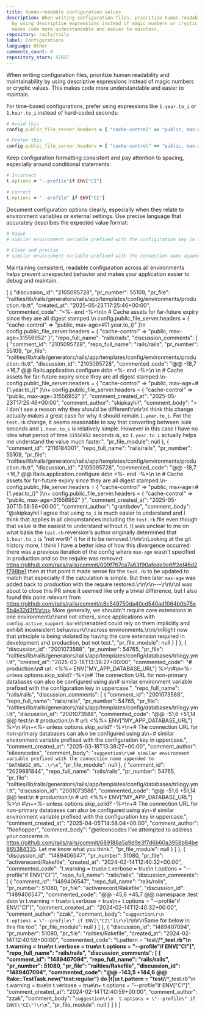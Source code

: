 ```yaml
---
title: Human-readable configuration values
description: When writing configuration files, prioritize human readability and maintainability
  by using descriptive expressions instead of magic numbers or cryptic values. This
  makes code more understandable and easier to maintain.
repository: rails/rails
label: Configurations
language: Other
comments_count: 4
repository_stars: 57027
---
```


When writing configuration files, prioritize human readability and maintainability by using descriptive expressions instead of magic numbers or cryptic values. This makes code more understandable and easier to maintain.

For time-based configurations, prefer using expressions like `1.year.to_i` or `1.hour.to_i` instead of hard-coded seconds:

```ruby
# Avoid this
config.public_file_server.headers = { "cache-control" => "public, max-age=31556952" }

# Prefer this
config.public_file_server.headers = { "cache-control" => "public, max-age=#{1.year.to_i}" }
```

Keep configuration formatting consistent and pay attention to spacing, especially around conditional statements:

```ruby
# Incorrect
t.options = "--profile"if ENV["CI"]

# Correct
t.options = "--profile" if ENV["CI"]
```

Document configuration options clearly, especially when they relate to environment variables or external settings. Use precise language that accurately describes the expected value format:

```ruby
# Vague
# similar environment variable prefixed with the configuration key in uppercase.

# Clear and precise
# similar environment variable prefixed with the connection name appended to `DATABASE_URL`.
```

Maintaining consistent, readable configuration across all environments helps prevent unexpected behavior and makes your application easier to debug and maintain.


[
  {
    "discussion_id": "2105095728",
    "pr_number": 55109,
    "pr_file": "railties/lib/rails/generators/rails/app/templates/config/environments/production.rb.tt",
    "created_at": "2025-05-23T17:25:46+00:00",
    "commented_code": "<%- end -%>\n\n  # Cache assets for far-future expiry since they are all digest stamped.\n  config.public_file_server.headers = { \"cache-control\" => \"public, max-age=#{1.year.to_i}\" }\n  config.public_file_server.headers = { \"cache-control\" => \"public, max-age=31556952\" }",
    "repo_full_name": "rails/rails",
    "discussion_comments": [
      {
        "comment_id": "2105095728",
        "repo_full_name": "rails/rails",
        "pr_number": 55109,
        "pr_file": "railties/lib/rails/generators/rails/app/templates/config/environments/production.rb.tt",
        "discussion_id": "2105095728",
        "commented_code": "@@ -18,7 +16,7 @@ Rails.application.configure do\n   <%- end -%>\n \n   # Cache assets for far-future expiry since they are all digest stamped.\n-  config.public_file_server.headers = { \"cache-control\" => \"public, max-age=#{1.year.to_i}\" }\n+  config.public_file_server.headers = { \"cache-control\" => \"public, max-age=31556952\" }",
        "comment_created_at": "2025-05-23T17:25:46+00:00",
        "comment_author": "skipkayhil",
        "comment_body": ">  I don't see a reason why they should be different\r\n\r\nI think this change actually makes a great case for why it should remain `1.year.to_i`. For the `test.rb` change, it seems reasonable to say that converting between `3600` seconds and `1.hour.to_i` is relatively simple. However in this case I have no idea what period of time `31556952` seconds is, so `1.year.to_i` actually helps me understand the value much faster.",
        "pr_file_module": null
      },
      {
        "comment_id": "2116184001",
        "repo_full_name": "rails/rails",
        "pr_number": 55109,
        "pr_file": "railties/lib/rails/generators/rails/app/templates/config/environments/production.rb.tt",
        "discussion_id": "2105095728",
        "commented_code": "@@ -18,7 +16,7 @@ Rails.application.configure do\n   <%- end -%>\n \n   # Cache assets for far-future expiry since they are all digest stamped.\n-  config.public_file_server.headers = { \"cache-control\" => \"public, max-age=#{1.year.to_i}\" }\n+  config.public_file_server.headers = { \"cache-control\" => \"public, max-age=31556952\" }",
        "comment_created_at": "2025-05-30T15:58:56+00:00",
        "comment_author": "grantbdev",
        "comment_body": "@skipkayhil I agree that using `to_i` is much easier to understand and I think that applies in all circumstances including the `test.rb` file even though that value is the easiest to understand without it. It was unclear to me on what basis the `test.rb` reversion's author originally determined that `1.hour.to_i` is \"not worth\" it for it to be removed.\r\n\r\nLooking at the git history more, I think I have a better idea of how this divergence occurred: there was a previous iteration of the config where `max-age` wasn't specified in production and so the require was removed: https://github.com/rails/rails/commit/009f767ca7a63f90afede9e6ff2ef46d2f798be1 then at that point it made sense for the `test.rb` to be updated to match that especially if the calculation is simple. But then later `max-age` was added back to production with the require restored.\r\n\r\n---\r\n\r\nI was about to close this PR since it seemed like only a trivial difference, but I also found this point relevant from https://github.com/rails/rails/commit/c8c549750da40cd540ad1064b0b75e5b4e32d3f1:\r\n> More generally, we shouldn't require core extensions in one environment\r\nand not others, since applications with `config.active_support.bare`\r\nenabled could rely on them implicitly and exhibit inconsistent behaviour\r\nacross environments.\r\n\r\nRight now that principle is being violated by having the core extension required in development and production, but not test.",
        "pr_file_module": null
      }
    ]
  },
  {
    "discussion_id": "2001073588",
    "pr_number": 54765,
    "pr_file": "railties/lib/rails/generators/rails/app/templates/config/databases/trilogy.yml.tt",
    "created_at": "2025-03-18T13:38:27+00:00",
    "commented_code": "#   production:\n#     url: <%%= ENV[\"MY_APP_DATABASE_URL\"] %>\n#\n<%- unless options.skip_solid? -%>\n# The connection URL for non-primary databases can also be configured using a\n# similar environment variable prefixed with the configuration key in uppercase.",
    "repo_full_name": "rails/rails",
    "discussion_comments": [
      {
        "comment_id": "2001073588",
        "repo_full_name": "rails/rails",
        "pr_number": 54765,
        "pr_file": "railties/lib/rails/generators/rails/app/templates/config/databases/trilogy.yml.tt",
        "discussion_id": "2001073588",
        "commented_code": "@@ -51,6 +51,14 @@ test:\n #   production:\n #     url: <%%= ENV[\"MY_APP_DATABASE_URL\"] %>\n #\n+<%- unless options.skip_solid? -%>\n+# The connection URL for non-primary databases can also be configured using a\n+# similar environment variable prefixed with the configuration key in uppercase.",
        "comment_created_at": "2025-03-18T13:38:27+00:00",
        "comment_author": "eileencodes",
        "comment_body": "```suggestion\r\n# similar environment variable prefixed with the connection name appended to `DATABASE_URL`.\r\n```",
        "pr_file_module": null
      },
      {
        "comment_id": "2029891844",
        "repo_full_name": "rails/rails",
        "pr_number": 54765,
        "pr_file": "railties/lib/rails/generators/rails/app/templates/config/databases/trilogy.yml.tt",
        "discussion_id": "2001073588",
        "commented_code": "@@ -51,6 +51,14 @@ test:\n #   production:\n #     url: <%%= ENV[\"MY_APP_DATABASE_URL\"] %>\n #\n+<%- unless options.skip_solid? -%>\n+# The connection URL for non-primary databases can also be configured using a\n+# similar environment variable prefixed with the configuration key in uppercase.",
        "comment_created_at": "2025-04-05T14:58:04+00:00",
        "comment_author": "floehopper",
        "comment_body": "@eileencodes I've attempted to address your concerns in https://github.com/rails/rails/commit/689188a5a9d9e3f7d6b60a3958b84be865384335. Let me know what you think.",
        "pr_file_module": null
      }
    ]
  },
  {
    "discussion_id": "1489406547",
    "pr_number": 51080,
    "pr_file": "activerecord/Rakefile",
    "created_at": "2024-02-14T12:40:32+00:00",
    "commented_code": "t.warning = true\n    t.verbose = true\n    t.options = \"--profile\"if ENV[\"CI\"]",
    "repo_full_name": "rails/rails",
    "discussion_comments": [
      {
        "comment_id": "1489406547",
        "repo_full_name": "rails/rails",
        "pr_number": 51080,
        "pr_file": "activerecord/Rakefile",
        "discussion_id": "1489406547",
        "commented_code": "@@ -45,6 +45,7 @@ namespace :test do\n \n     t.warning = true\n     t.verbose = true\n+    t.options = \"--profile\"if ENV[\"CI\"]",
        "comment_created_at": "2024-02-14T12:40:32+00:00",
        "comment_author": "zzak",
        "comment_body": "```suggestion\r\n    t.options = \"--profile\" if ENV[\"CI\"]\r\n```\r\n\r\nSame for below in this file too",
        "pr_file_module": null
      }
    ]
  },
  {
    "discussion_id": "1489407094",
    "pr_number": 51080,
    "pr_file": "railties/Rakefile",
    "created_at": "2024-02-14T12:40:59+00:00",
    "commented_code": "t.pattern = \"test/**/*_test.rb\"\n  t.warning = true\n  t.verbose = true\n  t.options = \"--profile\"if ENV[\"CI\"]",
    "repo_full_name": "rails/rails",
    "discussion_comments": [
      {
        "comment_id": "1489407094",
        "repo_full_name": "rails/rails",
        "pr_number": 51080,
        "pr_file": "railties/Rakefile",
        "discussion_id": "1489407094",
        "commented_code": "@@ -143,5 +144,6 @@ Rake::TestTask.new(\"test:regular\") do |t|\n   t.pattern = \"test/**/*_test.rb\"\n   t.warning = true\n   t.verbose = true\n+  t.options = \"--profile\"if ENV[\"CI\"]",
        "comment_created_at": "2024-02-14T12:40:59+00:00",
        "comment_author": "zzak",
        "comment_body": "```suggestion\r\n  t.options = \"--profile\" if ENV[\"CI\"]\r\n```",
        "pr_file_module": null
      }
    ]
  }
]

